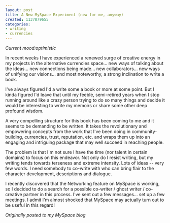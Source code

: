 ```yaml
---
layout: post
title: A New MySpace Experiment (new for me, anyway)
created: 1137879655
categories:
- writing
- currencies
---
```

*Current mood:optimistic*

In recent weeks I have experienced a renewed surge of creative energy in my projects in the alternative currencies space... new ways of talking about the ideas... new connections being made... new collaborators... new ways of unifying our visions... and most noteworthy, a strong inclination to write a book.

I've always figured I'd a write some a book or more at some point. But I kinda figured I'd leave that until my feeble, semi-retired years when I stop running around like a crazy person trying to do so many things and decide it would be interesting to write my memoirs or share some other deep profound wisdom.

A very compelling structure for this book has been coming to me and it seems to be demanding to be written. It takes the revolutionary and empowering concepts from the work that I've been doing in community-building, currencies, trust, reputation, etc. and wraps them up into an engaging and intriguing package that may well succeed in reaching people.

The problem is that I'm not sure I have the time (nor talent in certain domains) to focus on this endeavor. Not only do I resist writing, but my writing tends towards terseness and extreme intensity. Lots of ideas -- very few words. I need somebody to co-write with who can bring flair to the character development, descriptions and dialogue.

I recently discovered that the Networking feature on MySpace is working, so I decided to do a search for a possible co-writer / ghost writer / co-creative partner in this process. I've sent out a few messages... set up a few meetings. I admit I'm almost shocked that MySpace may actually turn out to be useful in this regard!

*Originally posted to my MySpace blog*
